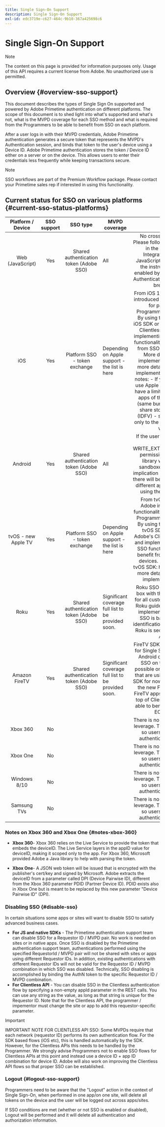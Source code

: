 ```yaml
---
title: Single Sign-On Support
description: Single Sign-On Support
exl-id: edc3719e-c627-464c-9b10-367a425698c6
---
```

# Single Sign-On Support

>[!NOTE]
>
>The content on this page is provided for information purposes only. Usage of this API requires a current license from Adobe. No unauthorized use is permitted.

## Overview {#overview-sso-support}

This document describes the types of Single Sign On supported and powered by Adobe Primetime authentication on different platforms. The scope of this document is to shed light into what's supported and what's not, what is the MVPD coverage for each SSO method and what is required from the Programmers to be able to benefit from SSO on each platform.

After a user logs in with their MVPD credentials, Adobe Primetime authentication generates a secure token that represents the MVPD's Authentication session, and binds that token to the user's device using a Device ID. Adobe Primetime authentication stores the token / Device ID either on a server or on the device. This allows users to enter their credentials less frequently while keeping transactions secure.

>[!NOTE]
>
>SSO workflows are part of the Premium Workflow package. Please contact your Primetime sales rep if interested in using this functionality.

## Current status for SSO on various platforms {#current-sso-status-platforms}

|  Platform / Device  | SSO support |                SSO type                 | MVPD coverage                                       |                                                                                                                                                                                                                                                                                                Notes                                                                                                                                                                                                                                                                                               |
|:-------------------:|:-----------:|:---------------------------------------:|-----------------------------------------------------|:--------------------------------------------------------------------------------------------------------------------------------------------------------------------------------------------------------------------------------------------------------------------------------------------------------------------------------------------------------------------------------------------------------------------------------------------------------------------------------------------------------------------------------------------------------------------------------------------------:|
| Web (JavaScript)    | Yes         | Shared authentication token (Adobe SSO) | All                                                 | No cross-browser SSO Please follow the instructions in the Programmer Integration Guide for JavaScript. Upon following the instructions, SSO is enabled by default.  Enabling Authentication per Requestor breaks SSO                                                                                                                                                                                                                                                                                                                                                                              |
| iOS                 | Yes         | Platform SSO - token exchange           | Depending on Apple support - the list is here       | From iOS 10, Apple & Adobe introduced SSO functionality for participating Programmers and MVPDs. By using the latest Adobe iOS SDK or by using Adobe's Clientless REST API and implementing the Apple SSO functionality you can benefit from SSO on iOS devices. More details on SDK implementation here and more details on Clientless implementation here. Extra notes: - If you don't want to use Apple SSO you can still have a limited SSO between apps of the same vendor (same bundle ID) that can share storage and an ID (IDFV) - so SSO is limited only to the apps of the same vendor.  |
| Android             | Yes         | Shared authentication token (Adobe SSO) | All                                                 | If the user does not accept the WRITE_EXTERNAL_STORAGE permission request, the library will use a local sandboxed storage. The implication in this case is that there will be no SSO between different applications when using the local storage.                                                                                                                                                                                                                                                                                                                                                  |
| tvOS - new Apple TV | Yes         | Platform SSO - token exchange           | Depending on Apple support - the list is here       | From tvOS 10, Apple & Adobe introduced SSO functionality for participating Programmers and MVPDs. By using the latest Adobe tvOS SDK or by using Adobe's Clientless REST API and implementing the Apple SSO functionality you can benefit from SSO on tvOS devices. More details on tvOS SDK: here and here and more details on Clientless implementation here.                                                                                                                                                                                                                                    |
| Roku                | Yes         | Shared authentication token (Adobe SSO) | Significant coverage full list to be provided soon. | Roku SSO works out of the box with the Clientless API for all customers respecting Roku guidelines, no special implementation required. SSO is based on device identification information that Roku is securely sending to Adobe.                                                                                                                                                                                                                                                                                                                                                                  |
| Amazon FireTV       | Yes         | Shared authentication token (Adobe SSO) | Significant coverage full list to be provided soon. | FireTV SDK provides support for Single Sign On based on Android capabilities. The SSO on this platform is possible only between apps that are using Adobe FireTV SDK for now. More info about the new FireTV SDK here. FireTV apps implemented on top of Clientless API will be able to benefit from SSO by EOY 2018.                                                                                                                                                                                                                                                                              |
| Xbox 360            | No          |                                         |                                                     | There is no Device ID we can leverage. There is an App ID, so users don't have to authenticate every time.                                                                                                                                                                                                                                                                                                                                                                                                                                                                                         |
| Xbox One            | No          |                                         |                                                     | There is no Device ID we can leverage. There is an App ID, so users don't have to authenticate every time.                                                                                                                                                                                                                                                                                                                                                                                                                                                                                         |
| Windows 8/10        | No          |                                         |                                                     | There is no Device ID we can leverage. There is an App ID, so users don't have to authenticate every time.                                                                                                                                                                                                                                                                                                                                                                                                                                                                                         |
| Samsung TVs         | No          |                                         |                                                     | There is no Device ID we can leverage. There is an App ID, so users don't have to authenticate every time.                                                                                                                                                                                                                                                                                                                                                                                                                                                                                         |

### Notes on Xbox 360 and Xbox One {#notes-xbox-360}

* **Xbox 360**- Xbox 360 relies on the Live Service to provide the token that embeds the deviceID. The Live Service layers in the appID value for deviceID, making it scoped only to the app. For Xbox 360, Microsoft provided Adobe a Java library to help with parsing the token.

* **Xbox One**- A JSON web token will be issued that is encrypted with the publisher's cert/key and signed by Microsoft. Adobe extracts the deviceID from a parameter called DPI (Device Pairwise ID), different from the Xbox 360 parameter PDID (Partner Device ID). PDID exists also in Xbox One but is meant to be replaced by this new parameter "Device Pairwise ID" (DPI).


### Disabling SSO {#disable-sso}

In certain situations some apps or sites will want to disable SSO to satisfy advanced business cases.  

* **For JS and native SDKs** - The Primetime authentication support team can disable SSO for a Requestor ID / MVPD pair. No work is needed on sites or in native apps.  Once SSO is disabled by the Primetime authentication support team, authentications performed using the specified RequestorId / MVPD pair will not be shared with sites or apps using different Requestor IDs. In addition, existing authentications with different Requestor IDs will not be valid for the Requestor ID / MVPD combination in which SSO was disabled. Technically, SSO disabling is accomplished by binding the AuthN token to the specific Requestor ID / MVPD combination.
* **For Clientless API** - You can disable SSO in the Clientless authentication flow by specifying a non-empty appId parameter in the REST calls. You can use any string as the value, as long as that string is unique for the Requestor ID. Note that for the Clientless API, the programmer / impementor must change the site or app to add this requestor-specific parameter.

>[!IMPORTANT]
>
>IMPORTANT NOTE FOR CLIENTLESS API SSO: Some MVPDs require that each network (requestor ID) performs its own authentication flow. For the SDK based flows (iOS etc), this is handled automatically by the SDK. However, for the Clientless APIs this needs to be handled by the Programmer. We strongly advise Programmers not to enable SSO flows for Clientless APIs at this point and instead use a device ID + app ID combination for device ID. Adobe will also work on improving the Clientless API flows so that proper SSO can be established. 

### Logout {#logout-sso-support}

Programmers need to be aware that the "Logout" action in the context of Single Sign-On, when performed in one app/on one site, will delete all tokens on the device and the user will be logged out across apps/sites.

If SSO conditions are met (whether or not SSO is enabled or disabled), Logout will be performed and it will delete all authentication and authorization information.
